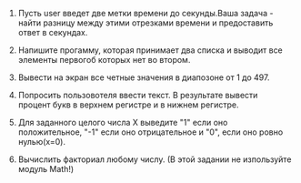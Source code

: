 1) Пусть user введет две метки времени до секунды.Ваша задача - 
найти разницу между этими отрезками времени и предоставить ответ 
в секундах.

2) Напишите прогамму, которая принимает два списка и выводит все 
элементы первогоб которых нет во втором.

3) Вывести на экран все четные значения в диапозоне от 1 до 497.

4) Попросить пользовотеля ввести текст. В результате вывести процент 
букв в верхнем регистре и в нижнем регистре.

5) Для заданного целого числа X выведите "1" если оно положительное, "-1"
если оно отрицательное и "0", если оно ровно нулью(х=0).

6) Вычислить факториал любому числу.
(В этой задании не изпользуйте модуль Math!)
